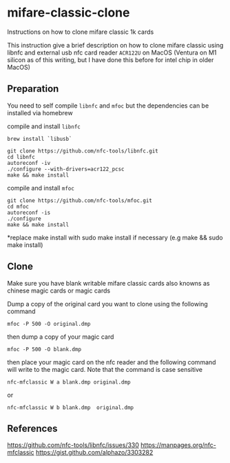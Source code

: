 # mifare-classic-clone
Instructions on how to clone mifare classic 1k cards

This instruction give a brief description on how to clone mifare classic using libnfc and external usb nfc card reader `ACR122U` on MacOS (Ventura on M1 silicon as of this writing, but I have done this before for intel chip in older MacOS)

## Preparation

You need to self compile `libnfc` and `mfoc` but the dependencies can be installed via homebrew 

compile and install `libnfc`

```
brew install `libusb`

git clone https://github.com/nfc-tools/libnfc.git
cd libnfc
autoreconf -iv
./configure --with-drivers=acr122_pcsc
make && make install
```

compile and install `mfoc`

```
git clone https://github.com/nfc-tools/mfoc.git
cd mfoc
autoreconf -is
./configure
make && make install
```

*replace make install with sudo make install if necessary (e.g make && sudo make install)

## Clone

Make sure you have blank writable mifare classic cards also knowns as chinese magic cards or magic cards

Dump a copy of the original card you want to clone using the following command

`mfoc -P 500 -O original.dmp`

then dump a copy of your magic card

`mfoc -P 500 -O blank.dmp`

then place your magic card on the nfc reader and the following command will write to the magic card. Note that the command is case sensitive

`nfc-mfclassic W a blank.dmp original.dmp` 

or

`nfc-mfclassic W b blank.dmp  original.dmp`

## References

https://github.com/nfc-tools/libnfc/issues/330
https://manpages.org/nfc-mfclassic
https://gist.github.com/alphazo/3303282
